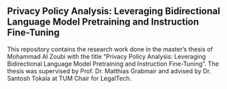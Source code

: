 ## Privacy Policy Analysis: Leveraging Bidirectional Language Model Pretraining and Instruction Fine-Tuning

This repository contains the research work done in the master’s thesis of Mohammad Al Zoubi with the title “Privacy Policy Analysis: Leveraging Bidirectional Language Model Pretraining and Instruction Fine-Tuning”. The thesis was supervised by Prof. Dr. Matthias Grabmair and advised by Dr. Santosh Tokala at TUM Chair for LegalTech.